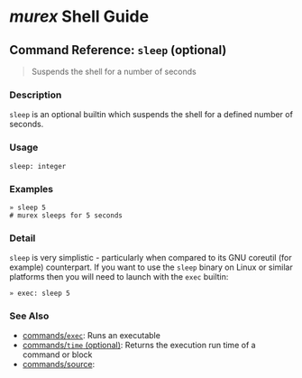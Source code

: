 # _murex_ Shell Guide

## Command Reference: `sleep` (optional)

> Suspends the shell for a number of seconds

### Description

`sleep` is an optional builtin which suspends the shell for a defined number
of seconds.

### Usage

    sleep: integer

### Examples

    » sleep 5
    # murex sleeps for 5 seconds

### Detail

`sleep` is very simplistic - particularly when compared to its GNU coreutil
(for example) counterpart. If you want to use the `sleep` binary on Linux
or similar platforms then you will need to launch with the `exec` builtin:

    » exec: sleep 5

### See Also

* [commands/`exec`](../commands/exec.md):
  Runs an executable
* [commands/`time` (optional)](../commands/time.md):
  Returns the execution run time of a command or block
* [commands/source](../commands/source.md):
  